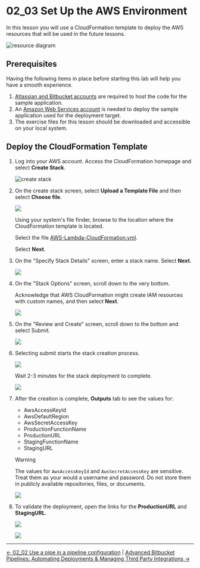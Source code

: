 # 02_03 Set Up the AWS Environment

In this lesson you will use a CloudFormation template to deploy the AWS resources that will be used in the future lessons.

![resource diagram](./images/00-resource-diagram.png)

## Prerequisites

Having the following items in place before starting this lab will help you have a smooth experience.

1. [Atlassian and Bitbucket accounts](https://bitbucket.org/product) are required to host the code for the sample application.
1. An [Amazon Web Services account](https://aws.amazon.com/free/) is needed to deploy the sample application used for the deployment target.
1. The exercise files for this lesson should be downloaded and accessible on your local system.

## Deploy the CloudFormation Template

1. Log into your AWS account.  Access the CloudFormation homepage and select **Create Stack**.

    ![create stack](./images/01-create-stack.png)

1. On the create stack screen, select **Upload a Template File** and then  select **Choose file**.

    ![](./images/02-upload-template.png)

    Using your system's file finder, browse to the location where the CloudFormation template is located.

    Select the file [AWS-Lambda-CloudFormation.yml](./AWS-Lambda-CloudFormation.yml).

    Select **Next**.

1. On the "Specify Stack Details" screen, enter a stack name.  Select **Next**.

    ![](./images/03-enter-stack-name.png)

1. On the "Stack Options" screen, scroll down to the very bottom.

    Acknowledge that AWS CloudFormation might create IAM resources with custom names, and then select **Next**.

    ![](./images/04-acknowledge-iam-resources.png)

1. On the "Review and Create" screen, scroll down to the bottom and select Submit.

    ![](./images/05-submit.png)

1. Selecting submit starts the stack creation process.

    ![](./images/06-create-in-progress.png)

    Wait 2-3 minutes for the stack deployment to complete.

    ![](./images/07-create-complete.png)

1. After the creation is complete, **Outputs** tab to see the values for:

    - AwsAccessKeyId
    - AwsDefaultRegion
    - AwsSecretAccessKey
    - ProductionFunctionName
    - ProductionURL
    - StagingFunctionName
    - StagingURL

    > [!Warning]
    > The values for `AwsAccessKeyId` and `AwsSecretAccessKey` are sensitive.  Treat them as your would a username and password.  Do not store them in publicly available repositories, files, or documents.

    ![](./images/08-outputs.png)

1. To validate the deployment, open the links for the **ProductionURL** and **StagingURL**.

    ![](./images/09-production-url.png)

    ![](./images/10-staging-url.png)

<!-- FooterStart -->
---
[← 02_02 Use a pipe in a pipeline configuration](../02_02_use_a_pipe_in_a_pipeline_configuration/README.md) | [Advanced Bitbucket Pipelines: Automating Deployments & Managing Third Party Integrations →](../../README.md)
<!-- FooterEnd -->
